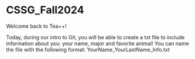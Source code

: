 # CSSG_Fall2024

Welcome back to Tea++!

Today, during our intro to Git, you will be able to create a txt file to include information about you: your name, major and favorite animal!
You can name the file with the following format: YourName_YourLastName_Info.txt
